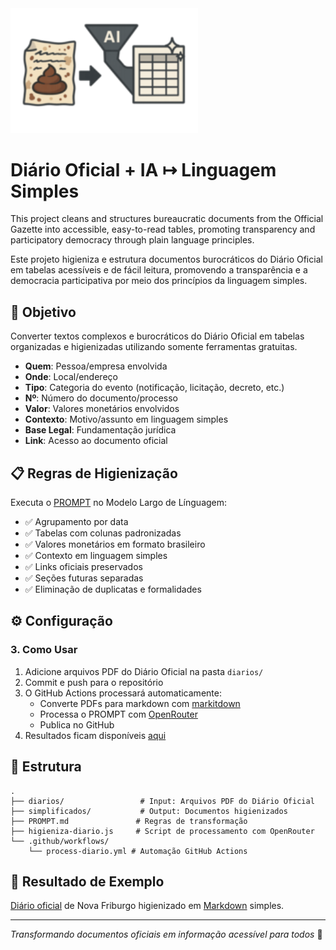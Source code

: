 <img src="docs/logo.png" alt="logo" width="300"/>


# Diário Oficial + IA ↦ Linguagem Simples

This project cleans and structures bureaucratic documents from the Official Gazette into accessible, easy-to-read tables, promoting transparency and participatory democracy through plain language principles.

Este projeto higieniza e estrutura documentos burocráticos do Diário Oficial em tabelas acessíveis e de fácil leitura, promovendo a transparência e a democracia participativa por meio dos princípios da linguagem simples.

## 🎯 Objetivo

Converter textos complexos e burocráticos do Diário Oficial em tabelas organizadas e higienizadas utilizando somente ferramentas gratuitas.

- **Quem**: Pessoa/empresa envolvida
- **Onde**: Local/endereço
- **Tipo**: Categoria do evento (notificação, licitação, decreto, etc.)
- **Nº**: Número do documento/processo
- **Valor**: Valores monetários envolvidos
- **Contexto**: Motivo/assunto em linguagem simples
- **Base Legal**: Fundamentação jurídica
- **Link**: Acesso ao documento oficial

## 📋 Regras de Higienização

Executa o [PROMPT](PROMPT.md) no Modelo Largo de Línguagem:

- ✅ Agrupamento por data
- ✅ Tabelas com colunas padronizadas
- ✅ Valores monetários em formato brasileiro
- ✅ Contexto em linguagem simples
- ✅ Links oficiais preservados
- ✅ Seções futuras separadas
- ✅ Eliminação de duplicatas e formalidades

## ⚙️ Configuração

### 3. Como Usar
1. Adicione arquivos PDF do Diário Oficial na pasta `diarios/`
2. Commit e push para o repositório
3. O GitHub Actions processará automaticamente:
   - Converte PDFs para markdown com [markitdown](https://github.com/microsoft/markitdown)
   - Processa o PROMPT com [OpenRouter](https://openrouter.ai/openai/gpt-oss-20b:free]gpt-oss-20b:free)
   - Publica no GitHub
4. Resultados ficam disponíveis [aqui](https://github.com/rafapolo/diarreia/tree/main/simplificados)

## 📁 Estrutura

```
.
├── diarios/                 # Input: Arquivos PDF do Diário Oficial
├── simplificados/           # Output: Documentos higienizados
├── PROMPT.md               # Regras de transformação
├── higieniza-diario.js     # Script de processamento com OpenRouter
└── .github/workflows/
    └── process-diario.yml # Automação GitHub Actions
```

## 🎨 Resultado de Exemplo

[Diário oficial](https://github.com/rafapolo/diarreia/blob/main/diarios/DIarioOficialNovaFriburgo_28072025.pdf) de Nova Friburgo higienizado em
[Markdown](https://github.com/rafapolo/diarreia/blob/main/simplificados/DIarioOficialNovaFriburgo_28072025.md) simples.

---

*Transformando documentos oficiais em informação acessível para todos* 🌱
